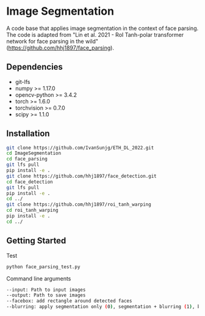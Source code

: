 # Image Segmentation

A code base that applies image segmentation in the context of face parsing. The code is adapted from "Lin et al. 2021 - RoI Tanh-polar transformer network for face parsing in the wild" (https://github.com/hhj1897/face_parsing).

## Dependencies

* git-lfs
* numpy >= 1.17.0
* opencv-python >= 3.4.2
* torch >= 1.6.0
* torchvision >= 0.7.0
* scipy >= 1.1.0

## Installation

```bash
git clone https://github.com/IvanSunjg/ETH_DL_2022.git
cd ImageSegmentation
cd face_parsing
git lfs pull
pip install -e .
git clone https://github.com/hhj1897/face_detection.git
cd face_detection
git lfs pull
pip install -e .
cd ../
git clone https://github.com/hhj1897/roi_tanh_warping
cd roi_tanh_warping
pip install -e .
cd ../
```

## Getting Started

Test
```bash
python face_parsing_test.py
```

Command line arguments
```bash
--input: Path to input images
--output: Path to save images
--facebox: add rectangle around detected faces
--blurring: apply segmentation only (0), segmentation + blurring (1), blurring only (2)
```
